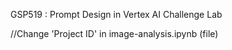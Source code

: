 GSP519 : Prompt Design in Vertex AI Challenge Lab

//Change 'Project ID' in image-analysis.ipynb (file)



